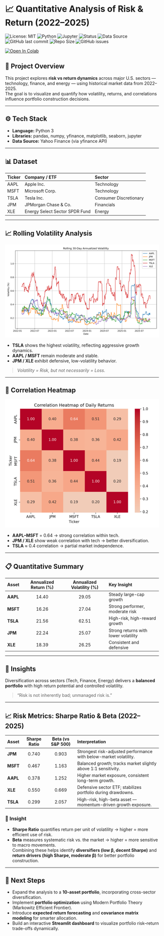 # 📈 Quantitative Analysis of Risk & Return (2022–2025)

![License: MIT](https://img.shields.io/badge/License-MIT-green.svg)
![Python](https://img.shields.io/badge/Python-3.10%2B-blue.svg)
![Jupyter](https://img.shields.io/badge/Notebook-Jupyter-orange.svg)
![Status](https://img.shields.io/badge/Project%20Status-Active-brightgreen.svg)
![Data Source](https://img.shields.io/badge/Data%20Source-Yahoo%20Finance-yellow.svg)
![GitHub last commit](https://img.shields.io/github/last-commit/rashmeetkaur29/quant-project-1-risk-and-returns)
![Repo Size](https://img.shields.io/github/languages/code-size/rashmeetkaur29/quant-project-1-risk-and-returns)
![GitHub issues](https://img.shields.io/github/issues/rashmeetkaur29/quant-project-1-risk-and-returns)

[![Open In Colab](https://colab.research.google.com/assets/colab-badge.svg)](https://colab.research.google.com/github/rashmeetkaur29/quant-project-1-risk-and-returns/blob/main/notebooks/stock_analysis.ipynb)


## 🧭 Project Overview
This project explores **risk vs return dynamics** across major U.S. sectors — technology, finance, and energy — using historical market data from 2022–2025.  
The goal is to visualize and quantify how volatility, returns, and correlations influence portfolio construction decisions.

---

## ⚙️ Tech Stack
- **Language:** Python 3  
- **Libraries:** pandas, numpy, yfinance, matplotlib, seaborn, jupyter  
- **Data Source:** Yahoo Finance (via yfinance API)

---

## 📊 Dataset
| Ticker | Company / ETF | Sector |
|:-------|:---------------|:--------|
| AAPL | Apple Inc. | Technology |
| MSFT | Microsoft Corp. | Technology |
| TSLA | Tesla Inc. | Consumer Discretionary |
| JPM | JPMorgan Chase & Co. | Financials |
| XLE | Energy Select Sector SPDR Fund | Energy |

---

## 📈 Rolling Volatility Analysis
![Rolling Volatility Plot](data/rolling_volatility.png)

- **TSLA** shows the highest volatility, reflecting aggressive growth dynamics.  
- **AAPL / MSFT** remain moderate and stable.  
- **JPM / XLE** exhibit defensive, low-volatility behavior.  
> *Volatility = Risk, but not necessarily = Loss.*

---

## 🔗 Correlation Heatmap
![Correlation Heatmap](data/correlation_heatmap.png)

- **AAPL–MSFT** = 0.64 → strong correlation within tech.  
- **JPM / XLE** show weak correlation with tech → better diversification.  
- **TSLA** ≈ 0.4 correlation → partial market independence.

---

## 📋 Quantitative Summary

| Asset | Annualized Return (%) | Annualized Volatility (%) | Key Insight |
|:------|:----------------------:|:--------------------------:|:-------------|
| **AAPL** | 14.40 | 29.05 | Steady large-cap growth |
| **MSFT** | 16.26 | 27.04 | Strong performer, moderate risk |
| **TSLA** | 21.56 | 62.51 | High-risk, high-reward growth |
| **JPM** | 22.24 | 25.07 | Strong returns with lower volatility |
| **XLE** | 18.39 | 26.25 | Consistent and defensive |

---

## 🧠 Insights
Diversification across sectors (Tech, Finance, Energy) delivers a **balanced portfolio** with high return potential and controlled volatility.  
> “Risk is not inherently bad; unmanaged risk is.”

---

## 📈 Risk Metrics: Sharpe Ratio & Beta (2022–2025)

| Asset | Sharpe Ratio | Beta (vs S&P 500) | Interpretation |
|:------|:-------------:|:-----------------:|:----------------|
| **JPM** | 0.740 | 0.903 | Strongest risk-adjusted performance with below-market volatility. |
| **MSFT** | 0.467 | 1.163 | Balanced growth; tracks market slightly above 1:1 sensitivity. |
| **AAPL** | 0.378 | 1.252 | Higher market exposure, consistent long-term growth. |
| **XLE** | 0.550 | 0.669 | Defensive sector ETF; stabilizes portfolio during drawdowns. |
| **TSLA** | 0.299 | 2.057 | High-risk, high-beta asset — momentum-driven growth exposure. |

### 🧩 Insight
- **Sharpe Ratio** quantifies return per unit of volatility → higher = more efficient use of risk.  
- **Beta** measures systematic risk vs. the market → higher = more sensitive to macro movements.  
Combining these helps identify **diversifiers (low β, decent Sharpe)** and **return drivers (high Sharpe, moderate β)** for better portfolio construction.

---

## 🚀 Next Steps
- Expand the analysis to a **10-asset portfolio**, incorporating cross-sector diversification.  
- Implement **portfolio optimization** using Modern Portfolio Theory (Markowitz Efficient Frontier).  
- Introduce **expected return forecasting** and **covariance matrix modeling** for smarter allocation.  
- Build an interactive **Streamlit dashboard** to visualize portfolio risk–return trade-offs dynamically.  


